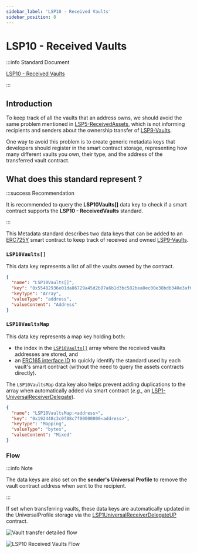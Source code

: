 ```yaml
---
sidebar_label: 'LSP10 - Received Vaults'
sidebar_position: 8
---
```


# LSP10 - Received Vaults

:::info Standard Document

[LSP10 - Received Vaults](https://github.com/lukso-network/LIPs/blob/main/LSPs/LSP-10-ReceivedVaults.md)

:::

## Introduction

To keep track of all the vaults that an address owns, we should avoid the same problem mentioned in [LSP5-ReceivedAssets](./lsp5-received-assets.md), which is not informing recipients and senders about the ownership transfer of [LSP9-Vaults](./lsp9-vault.md).

One way to avoid this problem is to create generic metadata keys that developers should register in the smart contract storage, representing how many different vaults you own, their type, and the address of the transferred vault contract.

## What does this standard represent ?

:::success Recommendation

It is recommended to query the **LSP10Vaults[]** data key to check if a smart contract supports the **LSP10 - ReceivedVaults** standard.

:::

This Metadata standard describes two data keys that can be added to an [ERC725Y](https://github.com/ethereum/EIPs/blob/master/EIPS/eip-725.md) smart contract to keep track of received and owned [LSP9-Vaults](./lsp9-vault.md).

### `LSP10Vaults[]`

This data key represents a list of all the vaults owned by the contract.

```json
{
  "name": "LSP10Vaults[]",
  "key": "0x55482936e01da86729a45d2b87a6b1d3bc582bea0ec00e38bdb340e3af6f9f06",
  "keyType": "Array",
  "valueType": "address",
  "valueContent": "Address"
}
```

### `LSP10VaultsMap`

This data key represents a map key holding both:

- the index in the [`LSP10Vaults[]`](#lsp10vaults-) array where the received vaults addresses are stored, and
- an [ERC165 interface ID](https://eips.ethereum.org/EIPS/eip-165) to quickly identify the standard used by each vault's smart contract (without the need to query the assets contracts directly).

The `LSP10VaultsMap` data key also helps prevent adding duplications to the array when automatically added via smart contract (_e.g.,_ an [LSP1-UniversalReceiverDelegate](./lsp1-universal-receiver-delegate.md)).

```json
{
  "name": "LSP10VaultsMap:<address>",
  "key": "0x192448c3c0f88c7f00000000<address>",
  "keyType": "Mapping",
  "valueType": "bytes",
  "valueContent": "Mixed"
}
```

### Flow

:::info Note

The data keys are also set on the **sender's Universal Profile** to remove the vault contract address when sent to the recipient.

:::

If set when transferring vaults, these data keys are automatically updated in the UniversalProfile storage via the [LSP1UniversalReceiverDelegateUP](../smart-contracts/lsp1-universal-receiver-delegate-up.md) contract.

![Vault transfer detailed flow](/img/detailed-vault-transfer.jpeg)

![LSP10 Received Vaults Flow](/img/lsp10-received-vaults.jpeg)
